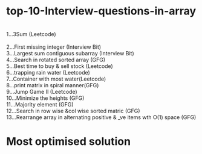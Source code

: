 # top-10-Interview-questions-in-array

<br>  1...3Sum (Leetcode)<br>
<br>  2...First missing integer (Interview Bit)
<br>  3...Largest sum contiguous subarray (Interview Bit)
<br>  4...Search in rotated sorted array (GFG)
<br>  5...Best time to buy & sell stock (Leetcode)
<br>  6...trapping rain water (Leetcode)
<br>  7...Container with most water(Leetcode)
<br>  8...print matrix in spiral manner(GFG)
<br>  9...Jump Game II (Leetcode)
<br>  10...Minimize the heights (GFG)
<br>  11...Majority element (GFG)
<br>  12...Search in row wise &col wise sorted matric (GFG)
<br>  13...Rearrange array in alternating positive & _ve items wth O(1) space (GFG)

# Most optimised solution 
